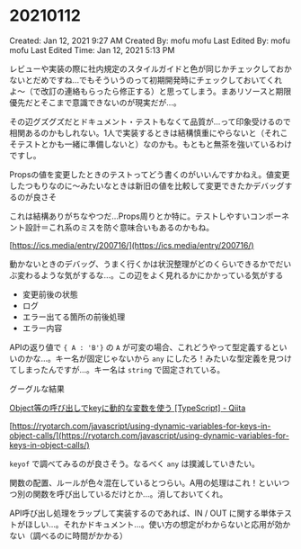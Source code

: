 # 20210112

Created: Jan 12, 2021 9:27 AM
Created By: mofu mofu
Last Edited By: mofu mofu
Last Edited Time: Jan 12, 2021 5:13 PM

レビューや実装の際に社内規定のスタイルガイドと色が同じかチェックしておかないとだめですね…でもそういうのって初期開発時にチェックしておいてくれよ〜（で改訂の連絡もらったら修正する）と思ってしまう。まあリソースと期限優先だとそこまで意識できないのが現実だが…。

その辺グズグズだとドキュメント・テストもなくて品質が…って印象受けるので相関あるのかもしれない。1人で実装するときは結構慎重にやらないと（それこそテストとかも一緒に準備しないと）なのかも。もともと無茶を強いているわけですし。

Propsの値を変更したときのテストってどう書くのがいいんですかねえ。値変更したつもりなのに〜みたいなときは新旧の値を比較して変更できたかデバッグするのが良さそ

これは結構ありがちなやつだ…Props周りとか特に。テストしやすいコンポーネント設計＝これ系のミスを防ぐ意味合いもあるのかもね。

[https://ics.media/entry/200716/](https://ics.media/entry/200716/)

動かないときのデバッグ、うまく行くかは状況整理がどのくらいできるかでだいぶ変わるような気がするな…。この辺をよく見れるかにかかっている気がする

- 変更前後の状態
- ログ
- エラー出てる箇所の前後処理
- エラー内容

APIの返り値で `{ A : 'B'}` の `A` が可変の場合、これどうやって型定義するといいのかな…。キー名が固定じゃないから `any` にしたろ！みたいな型定義を見つけてしまったんですが…。キー名は `string` で固定されている。

グーグルな結果

[Object等の呼び出しでkeyに動的な変数を使う [TypeScript] - Qiita](https://qiita.com/tktcorporation/items/051bb03bb4d72930d8e9)

[https://ryotarch.com/javascript/using-dynamic-variables-for-keys-in-object-calls/](https://ryotarch.com/javascript/using-dynamic-variables-for-keys-in-object-calls/)

`keyof` で調べてみるのが良さそう。なるべく `any` は撲滅していきたい。

関数の配置、ルールが色々混在しているとつらい。A用の処理はこれ！といいつつ別の関数を呼び出しているだけとか…。消しておいてくれ。

API呼び出し処理をラップして実装するのであれば、IN / OUT に関する単体テストがほしい…。それかドキュメント…。使い方の想定がわからないと応用が効かない（調べるのに時間がかかる）